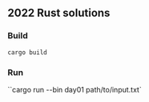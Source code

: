 ## 2022 Rust solutions

### Build

`cargo build`

### Run

``cargo run --bin day01 path/to/input.txt`
